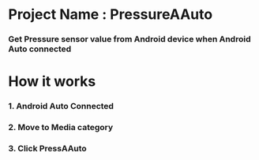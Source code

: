 # Project Name : PressureAAuto
### Get Pressure sensor value from Android device when Android Auto connected

# How it works
### 1. Android Auto Connected
### 2. Move to Media category
### 3. Click PressAAuto

